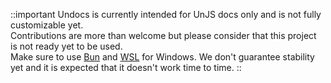 ::important
Undocs is currently intended for UnJS docs only and is not fully customizable yet. <br>
Contributions are more than welcome but please consider that this project is not ready yet to be used. <br>
Make sure to use [Bun](https://bun.sh/) and [WSL](https://learn.microsoft.com/en-us/windows/wsl/install) for Windows.
We don't guarantee stability yet and it is expected that it doesn't work time to time.
::
